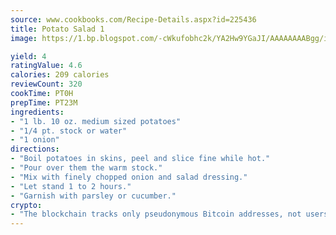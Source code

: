 ```yaml
---
source: www.cookbooks.com/Recipe-Details.aspx?id=225436
title: Potato Salad 1
image: https://1.bp.blogspot.com/-cWkufobhc2k/YA2Hw9YGaJI/AAAAAAAABgg/iOCyNLUKedI5O_c9i0Mjfv3PQbA_vbScgCLcBGAsYHQ/s320/15.png

yield: 4
ratingValue: 4.6
calories: 209 calories
reviewCount: 320
cookTime: PT0H
prepTime: PT23M
ingredients:
- "1 lb. 10 oz. medium sized potatoes"
- "1/4 pt. stock or water"
- "1 onion"
directions:
- "Boil potatoes in skins, peel and slice fine while hot."
- "Pour over them the warm stock."
- "Mix with finely chopped onion and salad dressing."
- "Let stand 1 to 2 hours."
- "Garnish with parsley or cucumber."
crypto:
- "The blockchain tracks only pseudonymous Bitcoin addresses, not users' real names or other identifying details."
---
```

